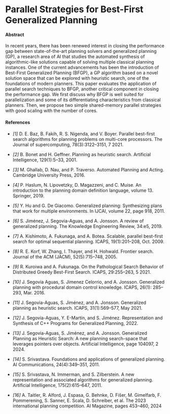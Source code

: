 # Parallel Strategies for Best-First Generalized Planning

#### Abstract

In recent years, there has been renewed interest in closing the performance gap between state-of-the-art planning solvers and generalized planning (GP), a research area of AI that studies the automated synthesis of algorithmic-like solutions capable of solving multiple classical planning instances. One of the current advancements has been the introduction of Best-First Generalized Planning (BFGP), a GP algorithm based on a novel solution space that can be explored with heuristic search, one of the foundations of modern planners. This paper evaluates the application of parallel search techniques to BFGP, another critical component in closing the performance gap. We first discuss why BFGP is well suited for parallelization and some of its differentiating characteristics from classical planners. Then, we propose two simple shared-memory parallel strategies with good scaling with the number of cores.

#### References

- _[1]_ D. E. Baz, B. Fakih, R. S. Nigenda, and V. Boyer. Parallel best-first
  search algorithms for planning problems on multi-core processors. The
  Journal of supercomputing, 78(3):3122–3151, 7 2021.

- _[2]_ B. Bonet and H. Geffner. Planning as heuristic search. Artificial Intelligence, 129(1):5–33, 2001.

- _[3]_ M. Ghallab, D. Nau, and P. Traverso. Automated Planning and Acting. Cambridge University Press, 2016.

- _[4]_ P. Haslum, N. Lipovetzky, D. Magazzeni, and C. Muise. An introduction to the planning domain definition language, volume 13. Springer, 2019.

- _[5]_ Y. Hu and G. De Giacomo. Generalized planning: Synthesizing plans that work for multiple environments. In IJCAI, volume 22, page 918, 2011.

- _[6]_ S. Jiménez, J. Segovia-Aguas, and A. Jonsson. A review of generalized planning. The Knowledge Engineering Review, 34:e5, 2019.

- _[7]_ A. Kishimoto, A. Fukunaga, and A. Botea. Scalable, parallel best-first search for optimal sequential planning. ICAPS, 19(1):201–208, Oct. 2009.

- _[8]_ R. E. Korf, W. Zhang, I. Thayer, and H. Hohwald. Frontier search. Journal of the ACM (JACM), 52(5):715–748, 2005.

- _[9]_ R. Kuroiwa and A. Fukunaga. On the Pathological Search Behavior of Distributed Greedy Best-First Search. ICAPS, 29:255–263, 5 2021.

- _[10]_ J. Segovia Aguas, S. Jimenez Celorrio, and A. Jonsson. Generalized planning with procedural domain control knowledge. ICAPS, 26(1): 285–293, Mar. 2016.

- _[11]_ J. Segovia-Aguas, S. Jiménez, and A. Jonsson. Generalized planning as heuristic search. ICAPS, 31(1):569–577, May 2021.

- _[12]_ J. Segovia-Aguas, Y. E-Martín, and S. Jiménez. Representation and Synthesis of C++ Programs for Generalized Planning, 2022.

- _[13]_ J. Segovia-Aguas, S. Jiménez, and A. Jonsson. Generalized Planning as Heuristic Search: A new planning search-space that leverages pointers over objects. Artificial Intelligence, page 104097, 2 2024.

- _[14]_ S. Srivastava. Foundations and applications of generalized planning. AI Communications, 24(4):349–351, 2011.

- _[15]_ S. Srivastava, N. Immerman, and S. Zilberstein. A new representation and associated algorithms for generalized planning. Artificial Intelligence, 175(2):615–647, 2011.

- _[16]_ A. Taitler, R. Alford, J. Espasa, G. Behnke, D. Fišer, M. Gimelfarb, F. Pommerening, S. Sanner, E. Scala, D. Schreiber, et al. The 2023 international planning competition. AI Magazine, pages 453–460, 2024

